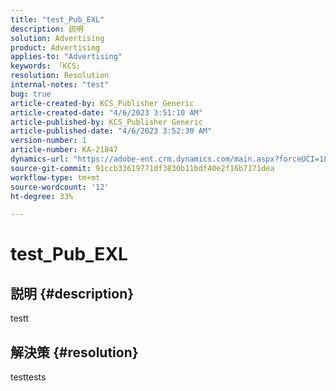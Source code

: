 ```yaml
---
title: "test_Pub_EXL"
description: 説明
solution: Advertising
product: Advertising
applies-to: "Advertising"
keywords: 「KCS」
resolution: Resolution
internal-notes: "test"
bug: true
article-created-by: KCS_Publisher Generic
article-created-date: "4/6/2023 3:51:10 AM"
article-published-by: KCS_Publisher Generic
article-published-date: "4/6/2023 3:52:30 AM"
version-number: 1
article-number: KA-21847
dynamics-url: "https://adobe-ent.crm.dynamics.com/main.aspx?forceUCI=1&pagetype=entityrecord&etn=knowledgearticle&id=b1634b42-2ed4-ed11-a7c7-6045bd006793"
source-git-commit: 91ccb33619771df3830b11bdf40e2f16b7171dea
workflow-type: tm+mt
source-wordcount: '12'
ht-degree: 33%

---
```


# test_Pub_EXL

## 説明 {#description}

testt

## 解決策 {#resolution}


testtests
